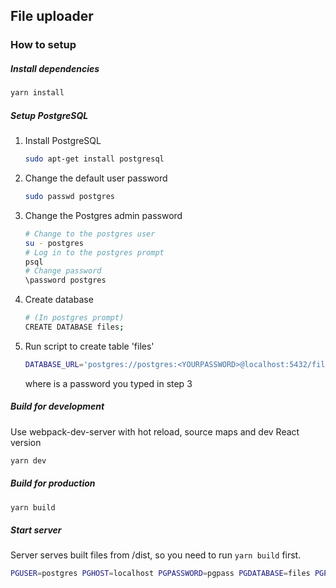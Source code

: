 ## File uploader
### How to setup
##### Install dependencies
```bash
yarn install
```
##### Setup PostgreSQL
1. Install PostgreSQL 

    ```bash
    sudo apt-get install postgresql
    ```
2. Change the default user password
    ```bash
    sudo passwd postgres
    ```
3. Change the Postgres admin password
    ```bash
    # Change to the postgres user
    su - postgres
    # Log in to the postgres prompt
    psql
    # Change password
    \password postgres
    ```
4. Create database
    ```bash
    # (In postgres prompt)
    CREATE DATABASE files;
    ```
5. Run script to create table 'files'
    ```bash
    DATABASE_URL='postgres://postgres:<YOURPASSWORD>@localhost:5432/files' node models/files.js
    ```
    where <YOURPASSWORD> is a password you typed in step 3
##### Build for development
Use webpack-dev-server with hot reload, source maps and dev React version
```bash
yarn dev
```
##### Build for production
```bash
yarn build
```
##### Start server
Server serves built files from /dist, so you need to run `yarn build` first.
```bash
PGUSER=postgres PGHOST=localhost PGPASSWORD=pgpass PGDATABASE=files PGPORT=5432 node index.js
```
<br />

